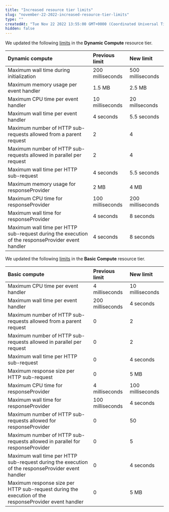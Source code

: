 ```yaml
---
title: "Increased resource tier limits"
slug: "november-22-2022-increased-resource-tier-limits"
type: ""
createdAt: "Tue Nov 22 2022 13:55:00 GMT+0000 (Coordinated Universal Time)"
hidden: false
---
```

We updated the following [limits](doc:resource-tier-limitations) in the **Dynamic Compute** resource tier.

| Dynamic compute                                                                                   | Previous limit   | New limit        |
| :------------------------------------------------------------------------------------------------ | :--------------- | :--------------- |
| Maximum wall time during initialization                                                           | 200 milliseconds | 500 milliseconds |
| Maximum memory usage per event handler                                                            | 1.5 MB           | 2.5 MB           |
| Maximum CPU time per event handler                                                                | 10 milliseconds  | 20 millseconds   |
| Maximum wall time per event handler                                                               | 4 seconds        | 5.5 seconds      |
| Maximum number of HTTP sub-requests allowed from a parent request                                 | 2                | 4                |
| Maximum number of HTTP sub-requests allowed in parallel per request                               | 2                | 4                |
| Maximum wall time per HTTP sub-request                                                            | 4 seconds        | 5.5 seconds      |
| Maximum memory usage for responseProvider                                                         | 2 MB             | 4 MB             |
| Maximum CPU time for responseProvider                                                             | 100 milliseconds | 200 milliseconds |
| Maximum wall time for responseProvider                                                            | 4 seconds        | 8 seconds        |
| Maximum wall time per HTTP sub-request during the execution of the responseProvider event handler | 4 seconds        | 8 seconds        |

We updated the following [limits](doc:resource-tier-limitations) in the **Basic Compute** resource tier.

| Basic compute                                                                                         | Previous limit   | New limit        |
| :---------------------------------------------------------------------------------------------------- | :--------------- | :--------------- |
| Maximum CPU time per event handler                                                                    | 4 milliseconds   | 10 milliseconds  |
| Maximum wall time per event handler                                                                   | 200 milliseconds | 4 seconds        |
| Maximum number of HTTP sub-requests allowed from a parent request                                     | 0                | 2                |
| Maximum number of HTTP sub-requests allowed in parallel per request                                   | 0                | 2                |
| Maximum wall time per HTTP sub-request                                                                | 0                | 4 seconds        |
| Maximum response size per HTTP sub-request                                                            | 0                | 5 MB             |
| Maximum CPU time for responseProvider                                                                 | 4 milliseconds   | 100 milliseconds |
| Maximum wall time for responseProvider                                                                | 100 milliseconds | 4 seconds        |
| Maximum number of HTTP sub-requests allowed for responseProvider                                      | 0                | 50               |
| Maximum number of HTTP sub-requests allowed in parallel for responseProvider                          | 0                | 5                |
| Maximum wall time per HTTP sub-request during the execution of the responseProvider event handler     | 0                | 4 seconds        |
| Maximum response size per HTTP sub-request during the execution of the responseProvider event handler | 0                | 5 MB             |